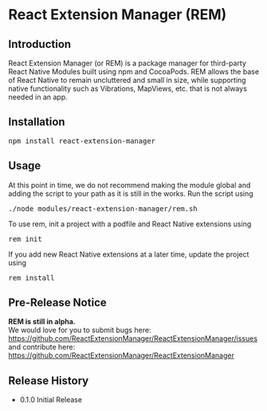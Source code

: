 React Extension Manager (REM)
======
## Introduction

React Extension Manager (or REM) is a package manager for third-party React Native Modules built using npm and CocoaPods. REM allows the base of React Native to remain uncluttered and small in size, while supporting native functionality such as Vibrations, MapViews, etc. that is not always needed in an app.

## Installation

<pre>
npm install react-extension-manager
</pre>

## Usage

At this point in time, we do not recommend making the module global and adding the script to your path as it is still in the works. Run the script using <pre>./node_modules/react-extension-manager/rem.sh</pre>

To use rem, init a project with a podfile and React Native extensions using <pre>rem init</pre>
If you add new React Native extensions at a later time, update the project using <pre>rem install</pre>

## Pre-Release Notice

**REM is still in alpha.**<br />
We would love for you to submit bugs here:<br />https://github.com/ReactExtensionManager/ReactExtensionManager/issues<br />
and contribute here:<br />https://github.com/ReactExtensionManager/ReactExtensionManager

## Release History

* 0.1.0 Initial Release
